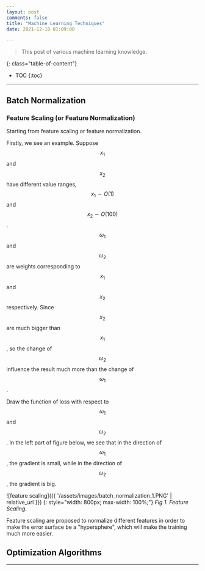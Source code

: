 ```yaml
---
layout: post
comments: false
title: "Machine Learning Techniques"
date: 2021-12-18 01:09:00

---
```


> This post of various machine learning knowledge.


<!--more-->

{: class="table-of-content"}
* TOC
{:toc}

---

## Batch Normalization

### Feature Scaling (or Feature Normalization)

Starting from feature scaling or feature normalization.

Firstly, we see an example. Suppose $$x_1$$ and $$x_2$$ have different value ranges, $$x_1 \sim O(1)$$ and $$x_2 \sim O(100)$$. $$\omega_1$$ and $$\omega_2$$ are weights corresponding to $$x_1$$ and $$x_2$$ respectively. Since $$x_2$$ are much bigger than $$x_1$$, so the change of $$\omega_2$$ influence the result much more than the change of $$\omega_1$$.

Draw the function of loss with respect to $$\omega_1$$ and $$\omega_2$$. In the left part of figure below, we see that in the direction of $$\omega_1$$, the gradient is small, while in the direction of $$\omega_2$$, the gradient is big.

![feature scaling]({{ '/assets/images/batch_normalization_1.PNG' | relative_url }})
{: style="width: 800px; max-width: 100%;"}
*Fig 1. Feature Scaling.*

Feature scaling are proposed to normalize different features in order to make the error surface be a "hypersphere", which will make the training much more easier.

## Optimization Algorithms

---
